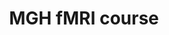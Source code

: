 ---
title: "MGH fMRI course"
project_id: 
conf_date: 1996-01-06
conference_id: ""
presenters:
   - peter_bandettini
summary: "MGH fMRI course, MGH-NMR Center, Charlestown, MA"
file: /assets/presentations/
filename: 
layout: presentation
---